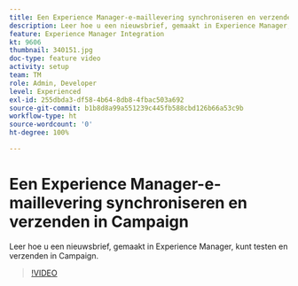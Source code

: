 ```yaml
---
title: Een Experience Manager-e-maillevering synchroniseren en verzenden in Campaign
description: Leer hoe u een nieuwsbrief, gemaakt in Experience Manager, kunt testen en verzenden in Campaign.
feature: Experience Manager Integration
kt: 9606
thumbnail: 340151.jpg
doc-type: feature video
activity: setup
team: TM
role: Admin, Developer
level: Experienced
exl-id: 255dbda3-df58-4b64-8db8-4fbac503a692
source-git-commit: b1b8d8a99a551239c445fb588cbd126b66a53c9b
workflow-type: ht
source-wordcount: '0'
ht-degree: 100%

---
```


# Een Experience Manager-e-maillevering synchroniseren en verzenden in Campaign

Leer hoe u een nieuwsbrief, gemaakt in Experience Manager, kunt testen en verzenden in Campaign.

>[!VIDEO](https://video.tv.adobe.com/v/340151?quality=12&learn=on)
